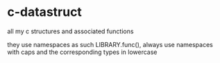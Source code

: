 # c-datastruct
all my c structures and associated functions

they use namespaces as such LIBRARY.func(), always use namespaces with caps and the corresponding types in lowercase
